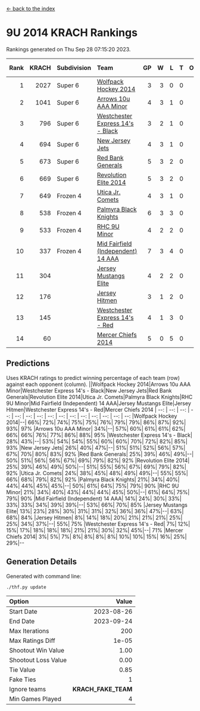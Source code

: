 [<- back to the index](readme.md)
# 9U 2014 KRACH Rankings
Rankings generated on Thu Sep 28 07:15:20 2023.

Rank|KRACH|Subdivision|Team|GP|W|L|T|OTW|OTL|SoS|Exp Wins|Win Diff
---:|---:|:---|:---|---:|---:|---:|---:|---:|---:|---:|---:|---:
1|2027|Super 6|[Wolfpack Hockey 2014](https://gamesheetstats.com/seasons/3664/teams/140871/schedule)|3|3|0|0|0|0|457|3.8|-0.0
2|1041|Super 6|[Arrows 10u AAA Minor](https://gamesheetstats.com/seasons/3664/teams/140872/schedule)|4|3|1|0|0|1|524|3.9|0.0
3|796|Super 6|[Westchester Express 14's - Black](https://gamesheetstats.com/seasons/3664/teams/140873/schedule)|3|2|1|0|0|0|544|2.9|0.0
4|694|Super 6|[New Jersey Jets](https://gamesheetstats.com/seasons/3664/teams/140881/schedule)|4|3|1|0|0|0|367|3.9|0.0
5|673|Super 6|[Red Bank Generals](https://gamesheetstats.com/seasons/3664/teams/140883/schedule)|5|3|2|0|0|0|521|3.8|-0.0
6|669|Super 6|[Revolution Elite 2014](https://gamesheetstats.com/seasons/3664/teams/140880/schedule)|5|3|2|0|1|0|579|3.9|0.0
7|649|Frozen 4|[Utica Jr. Comets](https://gamesheetstats.com/seasons/3664/teams/140884/schedule)|4|3|1|0|0|0|376|3.8|-0.0
8|538|Frozen 4|[Palmyra Black Knights](https://gamesheetstats.com/seasons/3664/teams/140875/schedule)|6|3|3|0|0|0|871|3.8|-0.0
9|533|Frozen 4|[RHC 9U Minor](https://gamesheetstats.com/seasons/3664/teams/140876/schedule)|4|2|2|0|0|0|645|2.9|0.0
10|337|Frozen 4|[Mid Fairfield (Independent) 14 AAA](https://gamesheetstats.com/seasons/3664/teams/140878/schedule)|7|3|4|0|1|0|702|3.8|-0.0
11|304||[Jersey Mustangs Elite](https://gamesheetstats.com/seasons/3664/teams/140888/schedule)|4|2|2|0|0|0|396|2.9|0.0
12|176||[Jersey Hitmen](https://gamesheetstats.com/seasons/3664/teams/140879/schedule)|3|1|2|0|0|0|309|1.9|0.0
13|145||[Westchester Express 14's - Red](https://gamesheetstats.com/seasons/3664/teams/140887/schedule)|4|1|3|0|0|0|343|1.9|0.0
14|60||[Mercer Chiefs 2014](https://gamesheetstats.com/seasons/3664/teams/140885/schedule)|5|0|5|0|0|1|448|0.8|-0.0

## Predictions
Uses KRACH ratings to predict winning percentage of each team (row) against each opponent (column).
||Wolfpack Hockey 2014|Arrows 10u AAA Minor|Westchester Express 14's - Black|New Jersey Jets|Red Bank Generals|Revolution Elite 2014|Utica Jr. Comets|Palmyra Black Knights|RHC 9U Minor|Mid Fairfield (Independent) 14 AAA|Jersey Mustangs Elite|Jersey Hitmen|Westchester Express 14's - Red|Mercer Chiefs 2014
| --: | --: | --: | --: | --: | --: | --: | --: | --: | --: | --: | --: | --: | --: | --: 
|Wolfpack Hockey 2014|--| 66%| 72%| 74%| 75%| 75%| 76%| 79%| 79%| 86%| 87%| 92%| 93%| 97%
|Arrows 10u AAA Minor| 34%|--| 57%| 60%| 61%| 61%| 62%| 66%| 66%| 76%| 77%| 86%| 88%| 95%
|Westchester Express 14's - Black| 28%| 43%|--| 53%| 54%| 54%| 55%| 60%| 60%| 70%| 72%| 82%| 85%| 93%
|New Jersey Jets| 26%| 40%| 47%|--| 51%| 51%| 52%| 56%| 57%| 67%| 70%| 80%| 83%| 92%
|Red Bank Generals| 25%| 39%| 46%| 49%|--| 50%| 51%| 56%| 56%| 67%| 69%| 79%| 82%| 92%
|Revolution Elite 2014| 25%| 39%| 46%| 49%| 50%|--| 51%| 55%| 56%| 67%| 69%| 79%| 82%| 92%
|Utica Jr. Comets| 24%| 38%| 45%| 48%| 49%| 49%|--| 55%| 55%| 66%| 68%| 79%| 82%| 92%
|Palmyra Black Knights| 21%| 34%| 40%| 44%| 44%| 45%| 45%|--| 50%| 61%| 64%| 75%| 79%| 90%
|RHC 9U Minor| 21%| 34%| 40%| 43%| 44%| 44%| 45%| 50%|--| 61%| 64%| 75%| 79%| 90%
|Mid Fairfield (Independent) 14 AAA| 14%| 24%| 30%| 33%| 33%| 33%| 34%| 39%| 39%|--| 53%| 66%| 70%| 85%
|Jersey Mustangs Elite| 13%| 23%| 28%| 30%| 31%| 31%| 32%| 36%| 36%| 47%|--| 63%| 68%| 84%
|Jersey Hitmen|  8%| 14%| 18%| 20%| 21%| 21%| 21%| 25%| 25%| 34%| 37%|--| 55%| 75%
|Westchester Express 14's - Red|  7%| 12%| 15%| 17%| 18%| 18%| 18%| 21%| 21%| 30%| 32%| 45%|--| 71%
|Mercer Chiefs 2014|  3%|  5%|  7%|  8%|  8%|  8%|  8%| 10%| 10%| 15%| 16%| 25%| 29%|--

## Generation Details

Generated with command line:
```
./thf.py update
```

| Option | Value |
| :----- | ----: |
| Start Date | 2023-08-26 |
| End Date | 2023-09-24 |
| Max Iterations | 200 |
| Max Ratings Diff | 1e-05 |
| Shootout Win Value | 1.00 |
| Shootout Loss Value | 0.00 |
| Tie Value | 0.85 |
| Fake Ties | 1 |
| Ignore teams | __KRACH_FAKE_TEAM__ |
| Min Games Played | 4 |


